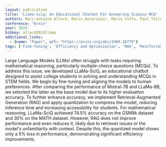 ```yaml
---
layout: publication
title: 'Llama-sciq: An Educational Chatbot For Answering Science MCQ'
authors: Marc-antoine Allard, Matin Ansaripour, Maria Yuffa, Paul Teiletche
conference: "Arxiv"
year: 2024
bibkey: allard2024llama
additional_links:
  - {name: "Paper", url: "https://arxiv.org/abs/2409.16779"}
tags: ['Fine-Tuning', 'Efficiency and Optimization', 'RAG', 'Reinforcement Learning', 'Training Techniques', 'Pretraining Methods', 'Quantization']
---
```

Large Language Models (LLMs) often struggle with tasks requiring mathematical
reasoning, particularly multiple-choice questions (MCQs). To address this
issue, we developed LLaMa-SciQ, an educational chatbot designed to assist
college students in solving and understanding MCQs in STEM fields. We begin by
fine-tuning and aligning the models to human preferences. After comparing the
performance of Mistral-7B and LLaMa-8B, we selected the latter as the base
model due to its higher evaluation accuracy. To further enhance accuracy, we
implement Retrieval-Augmented Generation (RAG) and apply quantization to
compress the model, reducing inference time and increasing accessibility for
students. For mathematical reasoning, LLaMa-SciQ achieved 74.5% accuracy on the
GSM8k dataset and 30% on the MATH dataset. However, RAG does not improve
performance and even reduces it, likely due to retriever issues or the model's
unfamiliarity with context. Despite this, the quantized model shows only a 5%
loss in performance, demonstrating significant efficiency improvements.
